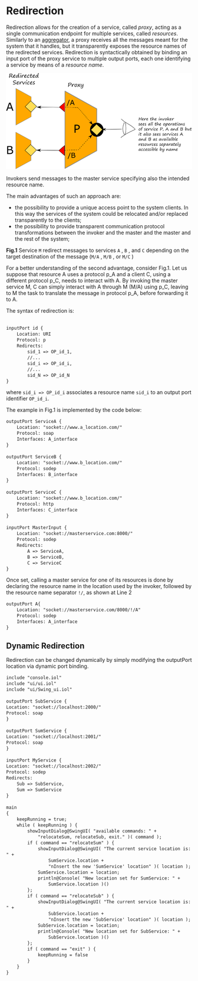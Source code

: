 # Redirection

Redirection allows for the creation of a service, called _proxy_, acting as a single communication endpoint for multiple services, called _resources_. Similarly to an [aggregator](aggregation.md), a proxy receives all the messages meant for the system that it handles, but it transparently exposes the resource names of the redirected services. Redirection is syntactically obtained by binding an input port of the proxy service to multiple output ports, each one identifying a service by means of a _resource name_.

![](../.gitbook/assets/redirection.png)

Invokers send messages to the master service specifying also the intended resource name.

The main advantages of such an approach are:

* the possibility to provide a unique access point to the system clients. In this way the services of the system could be relocated and/or replaced transparently to the clients;
* the possibility to provide transparent communication protocol transformations between the invoker and the master and the master and the rest of the system;



**Fig.1** Service `M` redirect messages to services `A` , `B` , and `C` depending on the target destination of the message \(`M/A` , `M/B` , or `M/C` \)

For a better understanding of the second advantage, consider Fig.1. Let us suppose that resource A uses a protocol p\_A and a client C, using a different protocol p\_C, needs to interact with A. By invoking the master service M, C can simply interact with A through M \(M/A\) using p\_C, leaving to M the task to translate the message in protocol p\_A, before forwarding it to A.

The syntax of redirection is:

```text

inputPort id {
    Location: URI
    Protocol: p
    Redirects:
        sid_1 => OP_id_1,
        //...
        sid_i => OP_id_i,
        //...
        sid_N => OP_id_N
}
```

where `sid_i => OP_id_i` associates a resource name `sid_i` to an output port identifier `OP_id_i`.

The example in Fig.1 is implemented by the code below:

```text
outputPort ServiceA {
    Location: "socket://www.a_location.com/"
    Protocol: soap
    Interfaces: A_interface
}

outputPort ServiceB {
    Location: "socket://www.b_location.com/"
    Protocol: sodep
    Interfaces: B_interface
}

outputPort ServiceC {
    Location: "socket://www.b_location.com/"
    Protocol: http
    Interfaces: C_interface
}

inputPort MasterInput {
    Location: "socket://masterservice.com:8000/"
    Protocol: sodep
    Redirects:
        A => ServiceA,
        B => ServiceB,
        C => ServiceC
}
```

Once set, calling a master service for one of its resources is done by declaring the resource name in the location used by the invoker, followed by the resource name separator `!/`, as shown at Line 2

```text
outputPort A{
    Location: "socket://masterservice.com/8000/!/A"
    Protocol: sodep
    Interfaces: A_interface
}
```

## Dynamic Redirection

Redirection can be changed dynamically by simply modifying the outputPort location via dynamic port binding.

```text
include "console.iol"
include "ui/ui.iol"
include "ui/Swing_ui.iol"

outputPort SubService {
Location: "socket://localhost:2000/"
Protocol: soap
}

outputPort SumService {
Location: "socket://localhost:2001/"
Protocol: soap
}

inputPort MyService {
Location: "socket://localhost:2002/"
Protocol: sodep
Redirects:     
    Sub => SubService,
    Sum => SumService    
}

main
{    
    keepRunning = true;
    while ( keepRunning ) {
        showInputDialog@SwingUI( "available commands: " +
            "relocateSum, relocateSub, exit." )( command );
        if ( command == "relocateSum" ) {
            showInputDialog@SwingUI( "The current service location is: " +
                SumService.location + 
                "nInsert the new 'SumService' location" )( location );
            SumService.location = location;
            println@Console( "New location set for SumService: " + 
                SumService.location )()
        };
        if ( command == "relocateSub" ) {
            showInputDialog@SwingUI( "The current service location is: " +
                SubService.location + 
                "nInsert the new 'SubService' location" )( location );
            SubService.location = location;
            println@Console( "New location set for SubService: " +
                SubService.location )()
        };
        if ( command == "exit" ) {
            keepRunning = false
        }
    }
}
```

